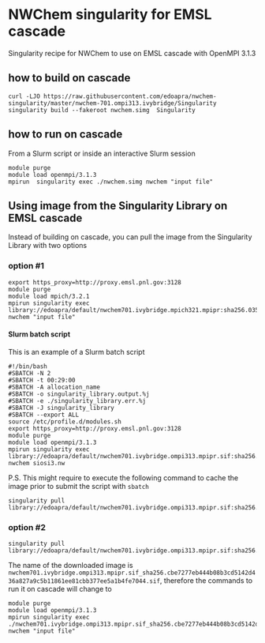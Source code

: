 # NWChem singularity for EMSL cascade 

Singularity recipe for NWChem to use on EMSL cascade with OpenMPI 3.1.3

## how to build on cascade
```
curl -LJO https://raw.githubusercontent.com/edoapra/nwchem-singularity/master/nwchem-701.ompi313.ivybridge/Singularity
singularity build --fakeroot nwchem.simg  Singularity
```
## how to run on cascade

From a Slurm script or inside an interactive Slurm session
```
module purge
module load openmpi/3.1.3
mpirun  singularity exec ./nwchem.simg nwchem "input file"
```
## Using image from the Singularity Library on EMSL cascade
Instead of building on cascade, you can pull the image from the Singularity Library with two options
### option \#1
```
export https_proxy=http://proxy.emsl.pnl.gov:3128
module purge
module load mpich/3.2.1
mpirun singularity exec library://edoapra/default/nwchem701.ivybridge.mpich321.mpipr:sha256.03560327f67283ba0622594293bd35c61b4dc1e00228561b6cb5bd484ae205bc nwchem "input file"
```

#### Slurm batch script

This is an example of a Slurm batch script
```
#!/bin/bash
#SBATCH -N 2
#SBATCH -t 00:29:00
#SBATCH -A allocation_name
#SBATCH -o singularity_library.output.%j
#SBATCH -e ./singularity_library.err.%j
#SBATCH -J singularity_library
#SBATCH --export ALL
source /etc/profile.d/modules.sh
export https_proxy=http://proxy.emsl.pnl.gov:3128
module purge
module load openmpi/3.1.3
mpirun singularity exec library://edoapra/default/nwchem701.ivybridge.ompi313.mpipr.sif:sha256.cbe7277eb444b08b3cd5142d436a827a9c5b11861ee81cbb377ee5a1b4fe7044 nwchem siosi3.nw
```

P.S. This might require to execute the following command to cache the image prior to submit the script with `sbatch`
```
singularity pull library://edoapra/default/nwchem701.ivybridge.ompi313.mpipr.sif:sha256.cbe7277eb444b08b3cd5142d436a827a9c5b11861ee81cbb377ee5a1b4fe7044
```
### option \#2
```
singularity pull library://edoapra/default/nwchem701.ivybridge.ompi313.mpipr.sif:sha256.cbe7277eb444b08b3cd5142d436a827a9c5b11861ee81cbb377ee5a1b4fe7044
```
The name of the downloaded image is `nwchem701.ivybridge.ompi313.mpipr.sif_sha256.cbe7277eb444b08b3cd5142d436a827a9c5b11861ee81cbb377ee5a1b4fe7044.sif`, therefore the commands to run it on cascade will change to

```
module purge
module load openmpi/3.1.3
mpirun singularity exec ./nwchem701.ivybridge.ompi313.mpipr.sif_sha256.cbe7277eb444b08b3cd5142d436a827a9c5b11861ee81cbb377ee5a1b4fe7044.sif nwchem "input file"
```
